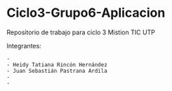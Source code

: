 # Ciclo3-Grupo6-Aplicacion

Repositorio de trabajo para ciclo 3 Mistion TIC UTP

Integrantes: 

	-
	- Heidy Tatiana Rincón Hernández
	- Juan Sebastián Pastrana Ardila
	- 
	- 

